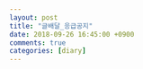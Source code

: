 ```yaml
---
layout: post
title: "글배달_응급공지"
date: 2018-09-26 16:45:00 +0900
comments: true 
categories: [diary] 
---
```

